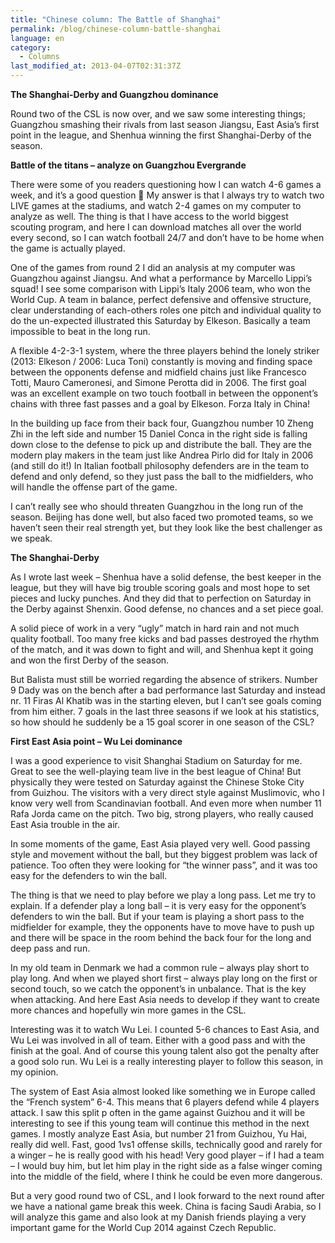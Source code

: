 ```yaml
---
title: "Chinese column: The Battle of Shanghai"
permalink: /blog/chinese-column-battle-shanghai
language: en
category:
  - Columns
last_modified_at: 2013-04-07T02:31:37Z
---
```


**The Shanghai-Derby and Guangzhou dominance**

  
Round two of the CSL is now over, and we saw some interesting things; Guangzhou smashing their rivals from last season Jiangsu, East Asia’s first point in the league, and Shenhua winning the first Shanghai-Derby of the season.

**Battle of the titans – analyze on Guangzhou Evergrande**

There were some of you readers questioning how I can watch 4-6 games a week, and it’s a good question  My answer is that I always try to watch two LIVE games at the stadiums, and watch 2-4 games on my computer to analyze as well. The thing is that I have access to the world biggest scouting program, and here I can download matches all over the world every second, so I can watch football 24/7 and don’t have to be home when the game is actually played.

One of the games from round 2 I did an analysis at my computer was Guangzhou against Jiangsu. And what a performance by Marcello Lippi’s squad! I see some comparison with Lippi’s Italy 2006 team, who won the World Cup. A team in balance, perfect defensive and offensive structure, clear understanding of each-others roles one pitch and individual quality to do the un-expected illustrated this Saturday by Elkeson. Basically a team impossible to beat in the long run.

A flexible 4-2-3-1 system, where the three players behind the lonely striker (2013: Elkeson / 2006: Luca Toni) constantly is moving and finding space between the opponents defense and midfield chains just like Francesco Totti, Mauro Cameronesi, and Simone Perotta did in 2006. The first goal was an excellent example on two touch football in between the opponent’s chains with three fast passes and a goal by Elkeson. Forza Italy in China!

In the building up face from their back four, Guangzhou number 10 Zheng Zhi in the left side and number 15 Daniel Conca in the right side is falling down close to the defense to pick up and distribute the ball. They are the modern play makers in the team just like Andrea Pirlo did for Italy in 2006 (and still do it!) In Italian football philosophy defenders are in the team to defend and only defend, so they just pass the ball to the midfielders, who will handle the offense part of the game.

I can’t really see who should threaten Guangzhou in the long run of the season. Beijing has done well, but also faced two promoted teams, so we haven’t seen their real strength yet, but they look like the best challenger as we speak.

**The Shanghai-Derby**

As I wrote last week – Shenhua have a solid defense, the best keeper in the league, but they will have big trouble scoring goals and most hope to set pieces and lucky punches. And they did that to perfection on Saturday in the Derby against Shenxin. Good defense, no chances and a set piece goal.

A solid piece of work in a very “ugly” match in hard rain and not much quality football. Too many free kicks and bad passes destroyed the rhythm of the match, and it was down to fight and will, and Shenhua kept it going and won the first Derby of the season.

But Balista must still be worried regarding the absence of strikers. Number 9 Dady was on the bench after a bad performance last Saturday and instead nr. 11 Firas Al Khatib was in the starting eleven, but I can’t see goals coming from him either. 7 goals in the last three seasons if we look at his statistics, so how should he suddenly be a 15 goal scorer in one season of the CSL?

**First East Asia point – Wu Lei dominance**

I was a good experience to visit Shanghai Stadium on Saturday for me. Great to see the well-playing team live in the best league of China! But physically they were tested on Saturday against the Chinese Stoke City from Guizhou. The visitors with a very direct style against Muslimovic, who I know very well from Scandinavian football. And even more when number 11 Rafa Jorda came on the pitch. Two big, strong players, who really caused East Asia trouble in the air.

In some moments of the game, East Asia played very well. Good passing style and movement without the ball, but they biggest problem was lack of patience. Too often they were looking for “the winner pass”, and it was too easy for the defenders to win the ball.

The thing is that we need to play before we play a long pass. Let me try to explain. If a defender play a long ball – it is very easy for the opponent’s defenders to win the ball. But if your team is playing a short pass to the midfielder for example, they the opponents have to move have to push up and there will be space in the room behind the back four for the long and deep pass and run.

In my old team in Denmark we had a common rule – always play short to play long. And when we played short first – always play long on the first or second touch, so we catch the opponent’s in unbalance. That is the key when attacking. And here East Asia needs to develop if they want to create more chances and hopefully win more games in the CSL.

Interesting was it to watch Wu Lei. I counted 5-6 chances to East Asia, and Wu Lei was involved in all of team. Either with a good pass and with the finish at the goal. And of course this young talent also got the penalty after a good solo run. Wu Lei is a really interesting player to follow this season, in my opinion.

The system of East Asia almost looked like something we in Europe called the “French system” 6-4. This means that 6 players defend while 4 players attack. I saw this split p often in the game against Guizhou and it will be interesting to see if this young team will continue this method in the next games. I mostly analyze East Asia, but number 21 from Guizhou, Yu Hai, really did well. Fast, good 1vs1 offense skills, technically good and rarely for a winger – he is really good with his head! Very good player – if I had a team – I would buy him, but let him play in the right side as a false winger coming into the middle of the field, where I think he could be even more dangerous.

But a very good round two of CSL, and I look forward to the next round after we have a national game break this week. China is facing Saudi Arabia, so I will analyze this game and also look at my Danish friends playing a very important game for the World Cup 2014 against Czech Republic.
